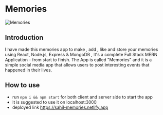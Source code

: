 # Memories

![Memories](https://i.ibb.co/Z8Y0CJv/Screenshot-2020-10-30-at-11-10-04.png)

## Introduction

I have made this memories app to make , add , like and store your memories using
React, Node.js, Express & MongoDB , It's a complete Full Stack MERN
Application - from start to finish. The App is called "Memories" and it is a
simple social media app that allows users to post interesting events that
happened in their lives.

## How to use

- run `npm i && npm start` for both client and server side to start the app
- It is suggested to use it on localhost:3000
- deployed link https://sahil-memories.netlify.app
